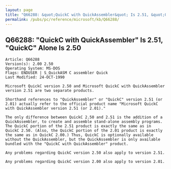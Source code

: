 ```yaml
---
layout: page
title: "Q66288: &quot;QuickC with QuickAssembler&quot; Is 2.51, &quot;QuickC&quot; Alone Is 2.50"
permalink: /pubs/pc/reference/microsoft/kb/Q66288/
---
```


## Q66288: &quot;QuickC with QuickAssembler&quot; Is 2.51, &quot;QuickC&quot; Alone Is 2.50

	Article: Q66288
	Version(s): 2.00 2.50
	Operating System: MS-DOS
	Flags: ENDUSER | S_QuickASM C assembler Quick
	Last Modified: 24-OCT-1990
	
	Microsoft QuickC version 2.50 and Microsoft QuickC with QuickAssembler
	version 2.51 are two separate products.
	
	Shorthand references to "QuickAssembler" or "QuickC" version 2.51 (or
	2.01) actually refer to the official product name "Microsoft QuickC
	with QuickAssembler version 2.51 (or 2.01)."
	
	The only difference between QuickC 2.50 and 2.51 is the addition of a
	QuickAssembler, to create and assemble stand-alone assembly programs.
	The QuickC portion of the 2.51 product is exactly the same as in
	QuickC 2.50. (Also, the QuickC portion of the 2.01 product is exactly
	the same as in QuickC 2.00.) Thus, QuickC is optionally available
	without the QuickAssembler, but the QuickAssembler is only available
	bundled with the "QuickC with QuickAssembler" product.
	
	Any problems regarding QuickC version 2.50 also apply to version 2.51.
	
	Any problems regarding QuickC version 2.00 also apply to version 2.01.
